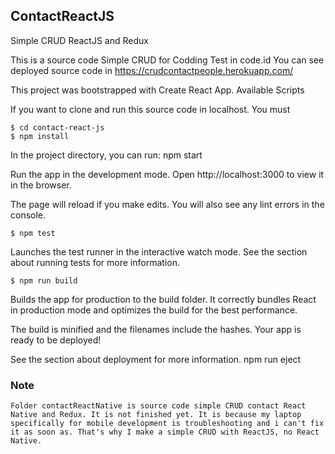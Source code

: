 ## ContactReactJS

Simple CRUD ReactJS and Redux

This is a source code Simple CRUD for Codding Test in code.id
You can see deployed source code in https://crudcontactpeople.herokuapp.com/

This project was bootstrapped with Create React App.
Available Scripts

If you want to clone and run this source code in localhost. You must 

```
$ cd contact-react-js
$ npm install
```


In the project directory, you can run:
npm start

Run the app in the development mode.
Open http://localhost:3000 to view it in the browser.

The page will reload if you make edits.
You will also see any lint errors in the console.

```
$ npm test
```


Launches the test runner in the interactive watch mode.
See the section about running tests for more information.

```
$ npm run build
```


Builds the app for production to the build folder.
It correctly bundles React in production mode and optimizes the build for the best performance.

The build is minified and the filenames include the hashes.
Your app is ready to be deployed!

See the section about deployment for more information.
npm run eject

### Note
```
Folder contactReactNative is source code simple CRUD contact React Native and Redux. It is not finished yet. It is because my laptop specifically for mobile development is troubleshooting and i can't fix it as soon as. That's why I make a simple CRUD with ReactJS, no React Native.
```

